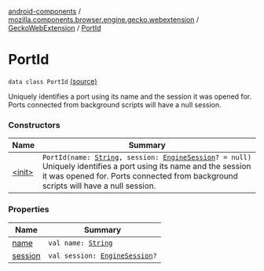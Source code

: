 [android-components](../../../index.md) / [mozilla.components.browser.engine.gecko.webextension](../../index.md) / [GeckoWebExtension](../index.md) / [PortId](./index.md)

# PortId

`data class PortId` [(source)](https://github.com/mozilla-mobile/android-components/blob/master/components/browser/engine-gecko-beta/src/main/java/mozilla/components/browser/engine/gecko/webextension/GeckoWebExtension.kt#L37)

Uniquely identifies a port using its name and the session it
was opened for. Ports connected from background scripts will
have a null session.

### Constructors

| Name | Summary |
|---|---|
| [&lt;init&gt;](-init-.md) | `PortId(name: `[`String`](https://kotlinlang.org/api/latest/jvm/stdlib/kotlin/-string/index.html)`, session: `[`EngineSession`](../../../mozilla.components.concept.engine/-engine-session/index.md)`? = null)`<br>Uniquely identifies a port using its name and the session it was opened for. Ports connected from background scripts will have a null session. |

### Properties

| Name | Summary |
|---|---|
| [name](name.md) | `val name: `[`String`](https://kotlinlang.org/api/latest/jvm/stdlib/kotlin/-string/index.html) |
| [session](session.md) | `val session: `[`EngineSession`](../../../mozilla.components.concept.engine/-engine-session/index.md)`?` |
